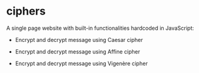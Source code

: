 # ciphers

A single page website with built-in functionalities hardcoded in JavaScript:

- Encrypt and decrypt message using Caesar cipher

- Encrypt and decrypt message using Affine cipher

- Encrypt and decrypt message using Vigenère cipher
